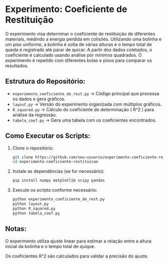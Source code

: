 # Experimento: Coeficiente de Restituição

O experimento visa determinar o coeficiente de restituição de diferentes materiais, medindo a energia perdida em colisões. Utilizando uma bolinha e um piso uniforme, a bolinha é solta de várias alturas e o tempo total de queda é registrado até parar de quicar. A partir dos dados coletados, o coeficiente é calculado usando análise por mínimos quadrados. O experimento é repetido com diferentes bolas e pisos para comparar os resultados.

## Estrutura do Repositório:

- `experimento_coeficiente_de_rest.py` → Código principal que processa os dados e gera gráficos.
- `layout.py` → Versão do experimento organizada com múltiplos gráficos.
- `R_squared.py` → Cálculo do coeficiente de determinação \( R^2 \) para análise da regressão.
- `tabela_coef.py` → Gera uma tabela com os coeficientes encontrados.

## Como Executar os Scripts:

1. Clone o repositório:
   ```sh
   git clone https://github.com/seu-usuario/experimento-coeficiente-restituicao.git
   cd experimento-coeficiente-restituicao

2. Instale as dependências (se for necessário):
   ```sh
   pip install numpy matplotlib scipy pandas

3. Execute os scripts conforme necessário:
   ```sh
   python experimento_coeficiente_de_rest.py
   python layout.py
   python R_squared.py
   python tabela_coef.py

## Notas:

O experimento utiliza ajuste linear para estimar a relação entre a altura inicial da bolinha e o tempo total de quique.

Os coeficientes R^2 são calculados para validar a precisão do ajuste.
